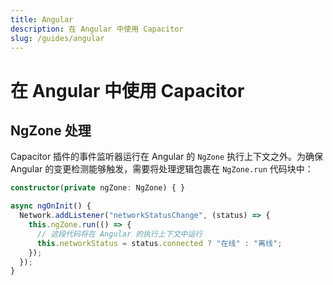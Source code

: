 ```yaml
---
title: Angular
description: 在 Angular 中使用 Capacitor
slug: /guides/angular
---
```


# 在 Angular 中使用 Capacitor

## NgZone 处理

Capacitor 插件的事件监听器运行在 Angular 的 `NgZone` 执行上下文之外。为确保 Angular 的变更检测能够触发，需要将处理逻辑包裹在 `NgZone.run` 代码块中：

```typescript
constructor(private ngZone: NgZone) { }

async ngOnInit() {
  Network.addListener("networkStatusChange", (status) => {
    this.ngZone.run(() => {
      // 这段代码将在 Angular 的执行上下文中运行
      this.networkStatus = status.connected ? "在线" : "离线";
    });
  });
}
```